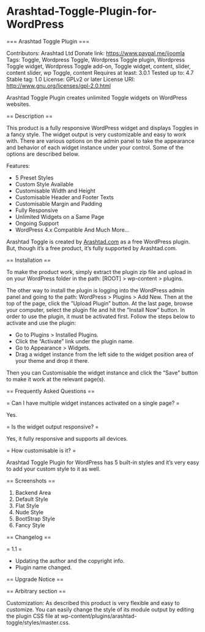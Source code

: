# Arashtad-Toggle-Plugin-for-WordPress

=== Arashtad Toggle Plugin ===

Contributors: Arashtad Ltd
Donate link: https://www.paypal.me/ijoomla
Tags: Toggle, Wordpress Toggle, Wordpress Toggle plugin, Wordpress Toggle widget, Wordpress Toggle add-on, Toggle widget, content, slider, content slider, wp Toggle, content
Requires at least: 3.0.1
Tested up to: 4.7
Stable tag: 1.0
License: GPLv2 or later
License URI: http://www.gnu.org/licenses/gpl-2.0.html

Arashtad Toggle Plugin creates unlimited Toggle widgets on WordPress websites.

== Description ==

This product is a fully responsive WordPress widget and displays Toggles in a fancy style. The widget output is very customizable and easy to work with. There are various options on the admin panel to take the appearance and behavior of each widget instance under your control. Some of the options are described below.

Features:
*   5 Preset Styles
*   Custom Style Available
*   Customisable Width and Height
*   Customisable Header and Footer Texts
*   Customisable Margin and Padding
*   Fully Responsive
*   Unlimited Widgets on a Same Page
*   Ongoing Support
*   WordPress 4.x Compatible
And Much More...

Arashtad Toggle is created by [Arashtad.com](https://arashtad.com/) as a free WordPress plugin. But, though it’s a free product, it’s fully supported by Arashtad.com.

== Installation ==

To make the product work, simply extract the plugin zip file and upload in on your WordPress folder in the path: [ROOT] > wp-content > plugins.

The other way to install the plugin is logging into the WordPress admin panel and going to the path: WordPress > Plugins > Add New.
Then at the top of the page, click the ”Upload Plugin” button.
At the last page, browse your computer, select the plugin file and hit the ”Install Now” button.
In order to use the plugin, it must be activated first. Follow the steps below to activate and use the plugin:

*   Go to Plugins > Installed Plugins. 
*   Click the “Activate” link under the plugin name. 
*   Go to Appearance > Widgets. 
*   Drag a widget instance from the left side to the widget position area of your theme and drop it there. 

Then you can Customisable the widget instance and click the “Save” button to make it work at the relevant page(s).

== Frequently Asked Questions ==

= Can I have multiple widget instances activated on a single page? =

Yes.

= Is the widget output responsive? =

Yes, it fully responsive and supports all devices.

= How customisable is it? =

Arashtad Toggle Plugin for WordPress has 5 built-in styles and it’s very easy to add your custom style to it as well.

== Screenshots ==

01. Backend Area
02. Default Style
03. Flat Style
04. Nude Style
05. BootStrap Style
06. Fancy Style

== Changelog ==

= 1.1 =
* Updating the author and the copyright info.
* Plugin name changed.

== Upgrade Notice ==

== Arbitrary section ==

Customization:
As described this product is very flexible and easy to customize. You can easily change the style of its module output by editing the plugin CSS file at wp-content/plugins/arashtad-toggle/styles/master.css.

